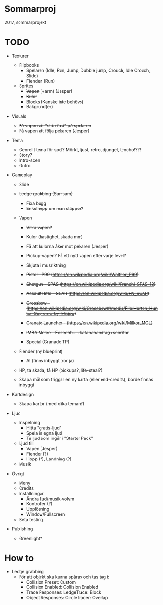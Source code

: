 # Sommarproj
2017, sommarprojekt

# TODO

* Texturer
  * Flipbooks
    * Spelaren (Idle, Run, Jump, Dubble jump, Crouch, Idle Crouch, Slide)
    * Fienden (Run)
  * Sprites
    * ~~Vapen~~ (+arm) (Jesper)
    * ~~Kulor~~ 
    * Blocks (Kanske inte behövs)
    * Bakgrund(er)
  
* Visuals
  * ~~Få vapen att "sitta fast" på spelaren~~
  * Få vapen att följa pekaren (Jesper)

* Tema
  * Genrellt tema för spel? Mörkt, ljust, retro, djungel, tencho!??!
  * Story?
  * Intro-scen
  * Outro

* Gameplay
  * Slide
  * ~~Ledge grabbing (Samsam)~~
    * Fixa bugg
    * Enkelhopp om man släpper?
  * Vapen
    * ~~Vilka vapen?~~
    * Kulor (hastighet, skada mm)
    * Få att kulorna åker mot pekaren (Jesper)
    * Pickup-vapen? Få ett nytt vapen efter varje level?
    * Skjuta i musriktning
   
    * ~~Pistol - P99 (https://en.wikipedia.org/wiki/Walther_P99)~~
    * ~~Shotgun - SPAS (https://en.wikipedia.org/wiki/Franchi_SPAS-12)~~
    * ~~Assault Rifle - SCAR (https://en.wikipedia.org/wiki/FN_SCAR)~~
    * ~~Crossbow - (https://en.wikipedia.org/wiki/Crossbow#/media/File:Horton_Hunter_Supreme_by_IvE.jpg)~~
    * ~~Granate Launcher - (https://en.wikipedia.org/wiki/Milkor_MGL)~~
    * ~~IMBA Melee - Eeeeehh..... katanahandtag+scimitar~~

    * Special (Granade TP)
    
    
  * Fiender (ny blueprint)
    * AI (finns inbyggt tror ja)
  * HP, ta skada, få HP (pickups?, life-steal?)
  * Skapa mål som triggar en ny karta (eller end-credits), borde finnas inbyggt
  
* Kartdesign
  * Skapa kartor (med olika teman?)

* Ljud
  * Inspelning
    * Hitta "gratis-ljud"
    * Spela in egna ljud
    * Ta ljud som ingår i "Starter Pack"
  * Ljud till
    * Vapen (Jesper)
    * Fiender (?)
    * Hopp (?), Landning (?)
  * Musik
 
* Övrigt
  * Meny
  * Credits
  * Inställningar
    * Ändra ljud/musik-volym
    * Kontroller (?)
    * Upplösning
    * Window/Fullscreen
  * Beta testing
  
* Publishing
  * Greenlight?
  
# How to
* Ledge grabbing
  * För att objekt ska kunna spåras och tas tag i:
    * Collision Preset: Custom
    * Collision Enabled: Collision Enabled
    * Trace Responses: LedgeTrace: Block
    * Object Responses: CircleTracer: Overlap
    

 
